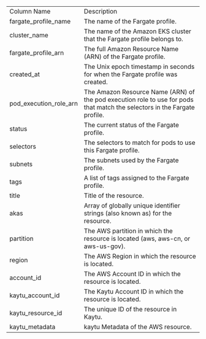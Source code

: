 <table>
	<tr><td>Column Name</td><td>Description</td></tr>
	<tr><td>fargate_profile_name</td><td>The name of the Fargate profile.</td></tr>
	<tr><td>cluster_name</td><td>The name of the Amazon EKS cluster that the Fargate profile belongs to.</td></tr>
	<tr><td>fargate_profile_arn</td><td>The full Amazon Resource Name (ARN) of the Fargate profile.</td></tr>
	<tr><td>created_at</td><td>The Unix epoch timestamp in seconds for when the Fargate profile was created.</td></tr>
	<tr><td>pod_execution_role_arn</td><td>The Amazon Resource Name (ARN) of the pod execution role to use for pods that match the selectors in the Fargate profile.</td></tr>
	<tr><td>status</td><td>The current status of the Fargate profile.</td></tr>
	<tr><td>selectors</td><td>The selectors to match for pods to use this Fargate profile.</td></tr>
	<tr><td>subnets</td><td>The subnets used by the Fargate profile.</td></tr>
	<tr><td>tags</td><td>A list of tags assigned to the Fargate profile.</td></tr>
	<tr><td>title</td><td>Title of the resource.</td></tr>
	<tr><td>akas</td><td>Array of globally unique identifier strings (also known as) for the resource.</td></tr>
	<tr><td>partition</td><td>The AWS partition in which the resource is located (aws, aws-cn, or aws-us-gov).</td></tr>
	<tr><td>region</td><td>The AWS Region in which the resource is located.</td></tr>
	<tr><td>account_id</td><td>The AWS Account ID in which the resource is located.</td></tr>
	<tr><td>kaytu_account_id</td><td>The Kaytu Account ID in which the resource is located.</td></tr>
	<tr><td>kaytu_resource_id</td><td>The unique ID of the resource in Kaytu.</td></tr>
	<tr><td>kaytu_metadata</td><td>kaytu Metadata of the AWS resource.</td></tr>
</table>